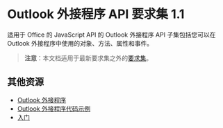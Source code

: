  

# Outlook 外接程序 API 要求集 1.1

适用于 Office 的 JavaScript API 的 Outlook 外接程序 API 子集包括您可以在 Outlook 外接程序中使用的对象、方法、属性和事件。

> **注意**：本文档适用于最新要求集之外的[要求集](tutorial-api-requirement-sets.md)。 

## 其他资源

- [Outlook 外接程序](../../docs/outlook/outlook-add-ins.md)
- [Outlook 外接程序代码示例](https://dev.outlook.com/MailAppsGettingStarted/Samples)
- [入门](https://dev.outlook.com/MailAppsGettingStarted/GetStarted)
